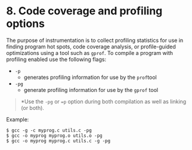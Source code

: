 # 8. Code coverage and profiling options

The purpose of instrumentation is to collect profiling statistics for use in finding program hot spots, code coverage analysis, or profile-guided optimizations using a tool such as ``gprof``. To compile a program with profiling enabled use the following flags:

* ``-p``
  * generates profiling information for use by the ``prof``tool
* ``-pg``
  * generate profiling information for use by the ``gprof`` tool

> *Use the ``-pg`` or ``=p`` option during both compilation as well as linking (or both).

Example: 

```Shell
$ gcc -g -c myprog.c utils.c -pg
$ gcc -o myprog myprog.o utils.o -pg
$ gcc -o myprog myprog.c utils.c -g -pg
```
